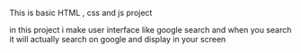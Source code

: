 This is basic HTML , css and js project

in this project i make user interface like google search and when you search it will actually search on google and display in your screen 
